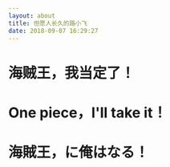 ```yaml
---
layout: about
title: 但愿人长久的路小飞
date: 2018-09-07 16:29:27
---
```


# 海贼王，我当定了！

# One piece，I'll take it！

# 海賊王，に俺はなる！
